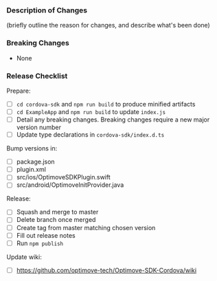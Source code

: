 ### Description of Changes

(briefly outline the reason for changes, and describe what's been done)

### Breaking Changes

-   None

### Release Checklist

Prepare:

-   [ ] `cd cordova-sdk` and `npm run build` to produce minified artifacts
-   [ ] `cd ExampleApp` and `npm run build` to update `index.js`
-   [ ] Detail any breaking changes. Breaking changes require a new major version number
-   [ ] Update type declarations in `cordova-sdk/index.d.ts`

Bump versions in:

-   [ ] package.json
-   [ ] plugin.xml
-   [ ] src/ios/OptimoveSDKPlugin.swift
-   [ ] src/android/OptimoveInitProvider.java

Release:

-   [ ] Squash and merge to master
-   [ ] Delete branch once merged
-   [ ] Create tag from master matching chosen version
-   [ ] Fill out release notes
-   [ ] Run `npm publish`

Update wiki:

- [ ] https://github.com/optimove-tech/Optimove-SDK-Cordova/wiki

